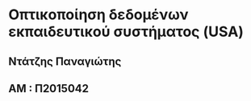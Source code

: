 # Οπτικοποίηση δεδομένων εκπαιδευτικού συστήματος (USA)

## Ντάτζης Παναγιώτης ##
## ΑΜ : Π2015042 ##
